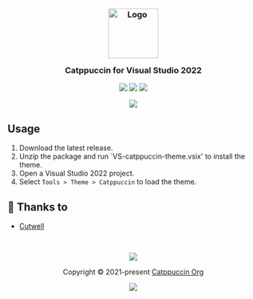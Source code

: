 <h3 align="center">
	<img src="https://raw.githubusercontent.com/catppuccin/catppuccin/dev/assets/logos/exports/1544x1544_circle.png" width="100" alt="Logo"/><br/>
	<img src="https://raw.githubusercontent.com/catppuccin/catppuccin/dev/assets/misc/transparent.png" height="30" width="0px"/>
	Catppuccin for Visual Studio 2022
	<img src="https://raw.githubusercontent.com/catppuccin/catppuccin/dev/assets/misc/transparent.png" height="30" width="0px"/>
</h3>

<p align="center">
    <a href="https://github.com/Cutwell/VS-catppuccin-theme/stargazers"><img src="https://img.shields.io/github/stars/Cutwell/VS-catppuccin-theme?colorA=1e1e28&colorB=c9cbff&style=for-the-badge&logo=starship"></a>
    <a href="https://github.com/Cutwell/VS-catppuccin-theme/issues"><img src="https://img.shields.io/github/issues/Cutwell/VS-catppuccin-theme?colorA=1e1e28&colorB=f7be95&style=for-the-badge"></a>
    <a href="https://github.com/Cutwell/VS-catppuccin-theme/contributors"><img src="https://img.shields.io/github/contributors/Cutwell/VS-catppuccin-theme?colorA=1e1e28&colorB=b1e1a6&style=for-the-badge"></a>
</p>

<p align="center">
  <img src="https://raw.githubusercontent.com/catppuccin/catppuccin/dev/assets/misc/sample.png"/>
</p>

## Usage

1. Download the latest release.
2. Unzip the package and run `VS-catppuccin-theme.vsix' to install the theme.
3. Open a Visual Studio 2022 project.
4. Select `Tools > Theme > Catppuccin` to load the theme.

## 💝 Thanks to

- [Cutwell](https://github.com/Cutwell)

&nbsp;

<p align="center"><img src="https://raw.githubusercontent.com/catppuccin/catppuccin/dev/assets/footers/gray0_ctp_on_line.svg?sanitize=true" /></p>
<p align="center">Copyright &copy; 2021-present <a href="https://github.com/catppuccin" target="_blank">Catppuccin Org</a>
<p align="center"><a href="https://github.com/catppuccin/catppuccin/blob/main/LICENSE"><img src="https://img.shields.io/static/v1.svg?style=for-the-badge&label=License&message=MIT&logoColor=d9e0ee&colorA=302d41&colorB=c9cbff"/></a></p>
